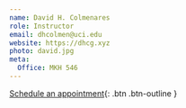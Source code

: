 ```yaml
---
name: David H. Colmenares
role: Instructor
email: dhcolmen@uci.edu
website: https://dhcg.xyz
photo: david.jpg
meta:
  Office: MKH 546
---
```


[Schedule an appointment](https://dhcg.xyz/office-hours/){: .btn .btn-outline }
